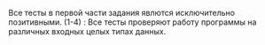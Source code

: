 Все тесты в первой части задания явлются исключительно позитивными.
(1-4) : Все тесты проверяют работу программы на различных входных целых типах данных.